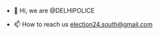 - 👋 Hi, we are @DELHIPOLICE

- 📫 How to reach us election24.south@gmail.com

<!---
DELHIPOLICESOUTH/DELHIPOLICESOUTH is a ✨ special ✨ repository because its `README.md` (this file) appears on your GitHub profile.
You can click the Preview link to take a look at your changes.
--->
